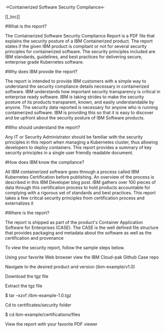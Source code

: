 ->Containerized Software Security Compliance<-

[[_toc]]

#What is the report? 

The Containerized Software Security Compliance Report is a PDF file that explains the security posture of a IBM Containerized product. The report states if the given IBM product is compliant or not for several security principles for containerized software. The security principles included are IBM standards, guidelines, and best practices for delivering secure, enterprise grade Kubernetes software. 

#Why does IBM provide the report? 

The report is intended to provide IBM customers with a simple way to understand the security compliance details necessary in containerized software. IBM understands how important security transparency is critical in enterprise ready software. IBM is taking strides to make the security posture of its products transparent, known, and easily understandable by anyone. The security data reported is necessary for anyone who is running containerized software. IBM is providing this so that it is easy to discover and be upfront about the security posture of IBM Software products. 

#Who should understand the report? 

Any IT or Security Administrator should be familiar with the security principles in this report when managing a Kubernetes cluster, thus allowing developers to deploy containers. This report provides a summary of key security principles in a single user friendly readable document.   

#How does IBM know the compliance? 

All IBM containerized software goes through a process called IBM Kubernetes Certification before publishing. An overview of the process is described in this IBM Developer blog post. IBM gathers over 100 pieces of data through this certification process to hold products accountable for complying with a rigorous set of standards and best practices. This report takes a few critical security principles from certification process and externalizes it 

#Where is the report? 

The report is shipped as part of the product's Container Application Software for Enterprises (CASE). The CASE is the well defined file structure that provides packaging and metadata about the software as well as the certification and provenance 

To view the security report, follow the sample steps below. 

Using your favorite Web browser view the IBM Cloud-pak Github Case repo 

Navigate to the desired product and version (ibm-example/v1.0) 

Download the tgz file 

Extract the tgz file 

$ tar –xzvf <path to download>/ibm-example-1.0.tgz 

Cd to certificates/security folder 

$ cd ibm-example/certifications/files 

View the report with your favorite PDF viewer 

 